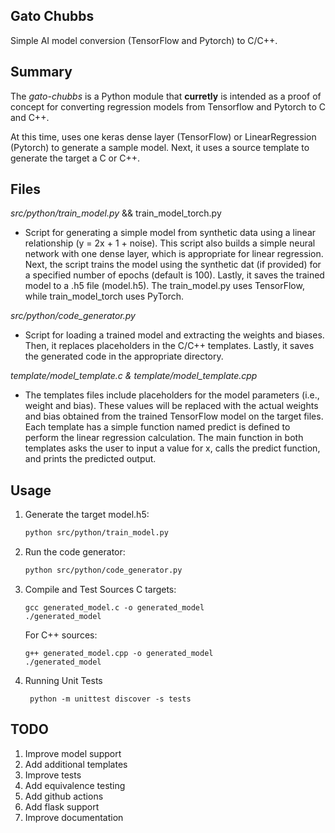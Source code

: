 ## Gato Chubbs

Simple AI model conversion (TensorFlow and Pytorch) to C/C++.

## Summary
The *gato-chubbs* is a Python module that **curretly** is intended as a proof of concept for converting regression models from Tensorflow and Pytorch to C and C++. 

At this time, uses one keras dense layer (TensorFlow) or LinearRegression (Pytorch) to generate a sample model. Next, it uses a source template to generate the target a C or C++. 

## Files

*src/python/train_model.py* && train_model_torch.py

- Script for generating a simple model from synthetic data using a linear relationship (y = 2x + 1 + noise). 
This script also builds a simple neural network with one dense layer, which is appropriate for linear regression. Next, the script trains the model using the synthetic dat (if provided) for a specified number of epochs (default is 100). Lastly, it saves the trained model to a .h5 file (model.h5). The train_model.py uses TensorFlow, while train_model_torch uses PyTorch.

*src/python/code_generator.py*

- Script for loading a trained model and extracting the weights and biases. Then, it replaces placeholders in the C/C++ templates.
Lastly, it saves the generated code in the appropriate directory.

*template/model_template.c & template/model_template.cpp*

- The templates files include placeholders for the model parameters (i.e., weight and bias). These values will be replaced with the actual weights and bias obtained from the trained TensorFlow model on the target files. Each template has a simple function named predict is defined to perform the linear regression calculation. The main function in both templates asks the user to input a value for x, calls the predict function, and prints the predicted output.

## Usage

1. Generate the target model.h5:
    ```bash
    python src/python/train_model.py
    ```
2. Run the code generator:
    ```bash
    python src/python/code_generator.py
    ```
3. Compile and Test Sources
    C targets:
    ```
    gcc generated_model.c -o generated_model 
    ./generated_model
    ```
    For C++ sources:
    ```
    g++ generated_model.cpp -o generated_model
    ./generated_model
    ```
4. Running Unit Tests
   ```
    python -m unittest discover -s tests
   ```
    
## TODO
1. Improve model support
2. Add additional templates
3. Improve tests
4. Add equivalence testing
5. Add github actions
6. Add flask support
7. Improve documentation
